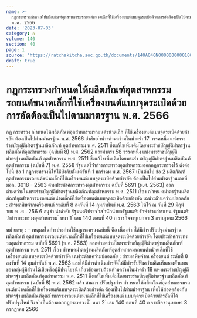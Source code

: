 ```yaml
---
name: >-
  กฎกระทรวงกำหนดให้ผลิตภัณฑ์อุตสาหกรรมรถยนต์ขนาดเล็กที่ใช้เครื่องยนต์แบบจุดระเบิดด้วยการอัดต้องเป็นไปตามมาตรฐาน
  พ.ศ. 2566
date: '2023-07-03'
category: ก
volume: 140
section: 40
page: 1
source: 'https://ratchakitcha.soc.go.th/documents/140A040N0000000000100.pdf'
draft: true
---
```


# กฎกระทรวงกำหนดให้ผลิตภัณฑ์อุตสาหกรรมรถยนต์ขนาดเล็กที่ใช้เครื่องยนต์แบบจุดระเบิดด้วยการอัดต้องเป็นไปตามมาตรฐาน พ.ศ. 2566

กฎ กระทรวง ก ําหนดให้ผลิตภัณฑ์อุตสําหกรรมรถยนต์ขนําดเล็ก ที่ใช้เครื่องยนต์แบบจุดระเบิดด้วยกํารอัด ต้องเป็นไปตํามมําตรฐําน พ.ศ. 2566 อําศัยอ ํานําจตํามควํามในมําตรํา 17 วรรคหนึ่ง แห่งพระรําชบัญญัติมําตรฐํานผลิตภัณฑ์ อุตสําหกรรม พ.ศ. 2511 ซึ่งแก้ไขเพิ่มเติมโดยพระรําชบัญญัติมําตรฐํานผลิตภัณฑ์อุตสําหกรรม (ฉบับที่ 8) พ.ศ. 2562 และมําตรํา 58 วรรคหนึ่ง แห่งพระรําชบัญญัติมําตรฐํานผลิตภัณฑ์ อุตสําหกรรม พ.ศ. 2511 ซึ่งแก้ไขเพิ่มเติมโดยพระรํา ชบัญญัติมําตรฐํานผลิตภัณฑ์อุตสําหกรรม (ฉบับที่ 7) พ.ศ. 2558 รัฐมนตรีว่ํากํารกระทรวงอุตสําหกรรมออกกฎกระทรวงไว้ ดังต่อไปนี้ ข้อ 1 กฎกระทรวงนี้ให้ใช้บังคับตั้งแต่วันที่ 1 มกรําคม พ.ศ. 2567 เป็นต้นไป ข้อ 2 ผลิตภัณฑ์อุตสําหกรรมรถยนต์ขนําดเล็กที่ใช้เครื่องยนต์แบบจุดระเบิดด้วยกํารอัด ต้องเป็นไปตํามมําตรฐํานเลขที่ มอก. 3018 - 2563 ตํามประกําศกระทรวงอุตสําหกรรม ฉบับที่ 5691 (พ.ศ. 2563) ออกตํามควํามในพระรําชบัญญัติมําตรฐํานผลิตภัณฑ์อุตสําหกรรม พ.ศ. 2511 เรื่อง ก ําหน ดมําตรฐํานผลิตภัณฑ์อุตสําหกรรมรถยนต์ขนําดเล็กที่ใช้เครื่องยนต์แบบจุดระเบิดด้วยกํารอัด เฉพําะด้ํานควํามปลอดภัย : สํารมลพิษจํากเครื่องยนต์ ระดับที่ 8 ลงวันที่ 14 กุมภําพันธ์ พ.ศ. 2563 ให้ไว้ ณ วันที่ 29 มิถุนํายน พ .ศ . 256 6 อนุชํา นําคําศัย รัฐมนตรีประจ ําส ํานักนํายกรัฐมนตรี รักษํารําชกํารแทน รัฐมนตรีว่ํากํารกระทรวงอุตสําหกรรม ้ หนา 1 ่ เลม 140 ตอนที่ 40 ก ราชกิจจานุเบกษา 3 กรกฎาคม 2566

หมํายเหตุ : - เหตุผลในกํารประกําศใช้กฎกระทรวงฉบับนี้ คือ เนื่องจํากได้มีกํารปรับปรุงมําตรฐํานผลิตภัณฑ์ อุตสําหกรรมรถยนต์ขนําดเล็กที่ใช้เครื่องยนต์แบบจุดระเบิดด้วยกํารอัด โดยประกําศกระทรวงอุตสําหกรรม ฉบับที่ 5691 (พ.ศ. 2563) ออกตํามควํามในพระรําชบัญญัติมําตรฐํานผลิตภัณฑ์อุตสําหกรรม พ.ศ. 2511 เรื่อง กําหนดมําตรฐํานผลิตภัณฑ์อุตสําหกรรมรถยนต์ขนําดเล็กที่ใช้เครื่องยนต์แบบจุดระเบิดด้วยกํารอัด เฉพําะด้ํานควํามปลอดภัย : สํารมลพิษจํากเ ครื่องยนต์ ระดับที่ 8 ลงวันที่ 14 กุมภําพันธ์ พ.ศ. 2563 และได้มีกํารดําเนินกํารจัดให้มีกํารรับฟังควํามคิดเห็นของตัวแทนของกลุ่มผู้มีส่วนได้เสียหรือผู้มีประโยชน์ เกี่ยวข้องครบถ้วนตํามควํามในมําตรํา 18 แห่งพระรําชบัญญัติมําตรฐํานผลิตภัณฑ์อุตสําหกรรม พ.ศ. 2511 ซึ่งแก้ไขเพิ่มเติมโดยพระรําชบัญญัติมําตรฐํานผลิตภัณฑ์อุตสําหกรรม (ฉบับที่ 8) พ.ศ. 2562 แล้ว สมควร ปรับปรุงกําร กํา หนดให้ผลิตภัณฑ์อุตสําหกรรมรถยนต์ขนําดเล็กที่ใช้เครื่องยนต์แบบจุดระเบิดด้วยกํารอัด ต้องเป็นไปตํามมําตรฐําน เพื่อให้สอดคล้องกับมําตรฐํานผลิตภัณฑ์อุตส ําหกรรมรถยนต์ขนําดเล็กที่ใช้เครื่องยนต์ แบบจุดระเบิดด้วยกํารอัดที่ได้ปรับปรุงใหม่ จึงจ ําเป็นต้องออกกฎกระทรวงนี้ ้ หนา 2 ่ เลม 140 ตอนที่ 40 ก ราชกิจจานุเบกษา 3 กรกฎาคม 2566
